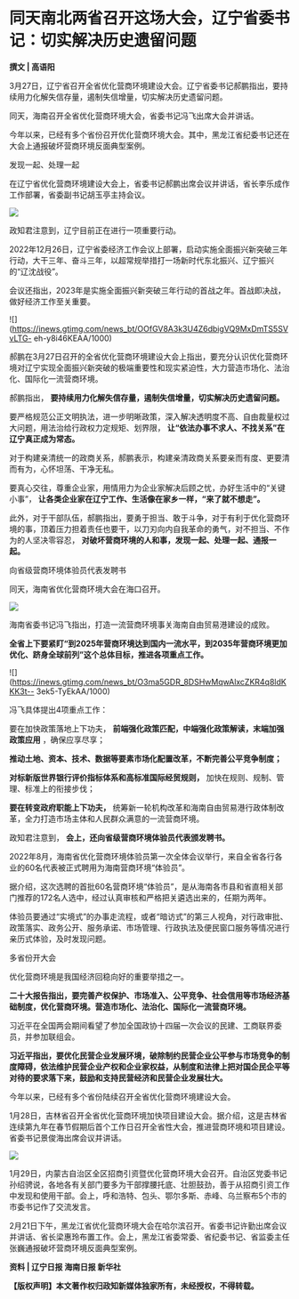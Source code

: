 # 同天南北两省召开这场大会，辽宁省委书记：切实解决历史遗留问题

**撰文 | 高语阳**

3月27日，辽宁省召开全省优化营商环境建设大会。辽宁省委书记郝鹏指出，要持续用力化解失信存量，遏制失信增量，切实解决历史遗留问题。

同天，海南召开全省优化营商环境大会，省委书记冯飞出席大会并讲话。

今年以来，已经有多个省份召开优化营商环境大会。其中，黑龙江省纪委书记还在大会上通报破坏营商环境反面典型案例。

发现一起、处理一起

在辽宁省优化营商环境建设大会上，省委书记郝鹏出席会议并讲话，省长李乐成作工作部署，省委副书记胡玉亭主持会议。

![](https://inews.gtimg.com/news_bt/OO3uqJXDmlsElojfzGa8sTNLF3R8U_ATKBxBqPnW7b2zUAA/1000)

政知君注意到，辽宁目前正在进行一项重要行动。

2022年12月26日，辽宁省委经济工作会议上部署，启动实施全面振兴新突破三年行动，大干三年、奋斗三年，以超常规举措打一场新时代东北振兴、辽宁振兴的“辽沈战役”。

会议还指出，2023年是实施全面振兴新突破三年行动的首战之年。首战即决战，做好经济工作至关重要。

![](https://inews.gtimg.com/news_bt/OOfGV8A3k3U4Z6dbigVQ9MxDmTS5SVvLTG-
eh-y8i46KEAA/1000)

郝鹏在3月27日召开的全省优化营商环境建设大会上指出，要充分认识优化营商环境对辽宁实现全面振兴新突破的极端重要性和现实紧迫性，大力营造市场化、法治化、国际化一流营商环境。

郝鹏指出， **要持续用力化解失信存量，遏制失信增量，切实解决历史遗留问题。**

要严格规范公正文明执法，进一步明晰政策，深入解决透明度不高、自由裁量权过大问题，用法治给行政权力定规矩、划界限，
**让“依法办事不求人、不找关系”在辽宁真正成为常态。**

对于构建亲清统一的政商关系，郝鹏表示，构建亲清政商关系要亲而有度、更要清而有为，心怀坦荡、干净无私。

要真心交往，尊重企业家，用情用力为企业家解决后顾之忧，办好生活中的“关键小事”， **让各类企业家在辽宁工作、生活像在家乡一样，“来了就不想走”。**

此外，对于干部队伍，郝鹏指出，要勇于担当、敢于斗争，对于有利于优化营商环境的事，顶着压力担着责任也要干，以刀刃向内自我革命的勇气，对不担当、不作为的人坚决零容忍，
**对破坏营商环境的人和事，发现一起、处理一起、通报一起。**

向省级营商环境体验员代表发聘书

同天，海南省优化营商环境大会在海口召开。

![](https://inews.gtimg.com/news_bt/OYNYOpLZ4ALYyaMviqD4O3mqkcQgXx9z-K7gg8ar47ZQUAA/1000)

海南省委书记冯飞指出，打造一流营商环境事关海南自由贸易港建设的成败。

**全省上下要紧盯“到2025年营商环境达到国内一流水平，到2035年营商环境更加优化、跻身全球前列”这个总体目标，推进各项重点工作。**

![](https://inews.gtimg.com/news_bt/O3ma5GDR_8DSHwMqwAlxcZKR4q8ldKKK3t--
3ek5-TyEkAA/1000)

冯飞具体提出4项重点工作：

要在加快政策落地上下功夫， **前端强化政策匹配，中端强化政策解读，末端加强政策应用** ，确保应享尽享；

**推动土地、资本、技术、数据等要素市场化配置改革，不断完善公平竞争制度；**

**对标新版世界银行评价指标体系和高标准国际经贸规则，** 加快在规则、规制、管理、标准上的衔接步伐；

**要在转变政府职能上下功夫，** 统筹新一轮机构改革和海南自由贸易港行政体制改革，全力打造市场主体和人民群众满意的一流营商环境。

政知君注意到， **会上，还向省级营商环境体验员代表颁发聘书。**

2022年8月，海南省优化营商环境体验员第一次全体会议举行，来自全省各行各业的60名代表被正式聘用为海南营商环境“体验员”。

据介绍，这次选聘的首批60名营商环境“体验员”，是从海南各市县和省直相关部门推荐的172名人选中，经过认真审核和严格把关遴选出来的，任期为两年。

体验员要通过“实境式”的办事走流程，或者“暗访式”的第三人视角，对行政审批、政策落实、政务公开、服务承诺、市场管理、行政执法及便民窗口服务等情况进行亲历式体验，及时发现问题。

多省份开大会

优化营商环境是我国经济回稳向好的重要举措之一。

**二十大报告指出，要完善产权保护、市场准入、公平竞争、社会信用等市场经济基础制度，优化营商环境。营造市场化、法治化、国际化一流营商环境。**

习近平在全国两会期间看望了参加全国政协十四届一次会议的民建、工商联界委员，并参加联组会。

**习近平指出，要优化民营企业发展环境，破除制约民营企业公平参与市场竞争的制度障碍，依法维护民营企业产权和企业家权益，从制度和法律上把对国企民企平等对待的要求落下来，鼓励和支持民营经济和民营企业发展壮大。**

今年以来，已经有多个省份陆续召开全省优化营商环境建设大会。

1月28日，吉林省召开全省优化营商环境加快项目建设大会。据介绍，这是吉林省连续第九年在春节假期后首个工作日召开全省性大会，推进营商环境和项目建设。省委书记景俊海出席会议并讲话。

![](https://inews.gtimg.com/news_bt/OJk9qAn4tAJerjZqxV6-9X7aOd3_ZMsAfqN_UWrs8ByagAA/1000)

1月29日，内蒙古自治区全区招商引资暨优化营商环境大会召开。自治区党委书记孙绍骋说，各地各有关部门要多为干部撑腰托底、壮胆鼓劲，善于从招商引资工作中发现和使用干部。会上，呼和浩特、包头、鄂尔多斯、赤峰、乌兰察布5个市的市委书记作了交流发言。

2月21日下午，黑龙江省优化营商环境大会在哈尔滨召开。省委书记许勤出席会议并讲话、省长梁惠玲布置工作。会上，黑龙江省委常委、省纪委书记、省监委主任张巍通报破坏营商环境反面典型案例。

**资料 | 辽宁日报 海南日报 新华社**

**【版权声明】本文著作权归政知新媒体独家所有，未经授权，不得转载。**

